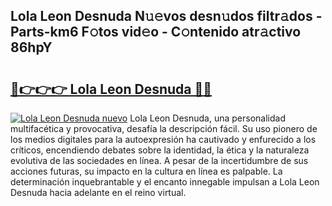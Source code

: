 ## Lola Leon Desnuda N𝚞𝚎vos desn𝚞dos filtr𝚊dos - Parts-km6 F𝚘tos vid𝚎o - C𝚘ntenido atr𝚊ctivo 86hpY

# <h2><a href="http://mbcvnoe.tromn.icu/?c=Lola+Leon+Desnuda">🔗👉👉👉 Lola Leon Desnuda 🔗🔗</a></h2>

[![Lola Leon Desnuda nuevo](https://i.imgur.com/pEAQMta.gif)](http://mbcvnoe.tromn.icu/?c=Lola+Leon+Desnuda)
Lola Leon Desnuda, una personalidad multifacética y provocativa, desafía la descripción fácil. Su uso pionero de los medios digitales para la autoexpresión ha cautivado y enfurecido a los críticos, encendiendo debates sobre la identidad, la ética y la naturaleza evolutiva de las sociedades en línea. A pesar de la incertidumbre de sus acciones futuras, su impacto en la cultura en línea es palpable. La determinación inquebrantable y el encanto innegable impulsan a Lola Leon Desnuda hacia adelante en el reino virtual.
